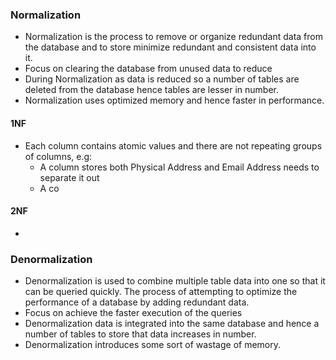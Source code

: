 ### Normalization
- Normalization is the process to remove or organize redundant data from the database and to store minimize  redundant and consistent data into it.
- Focus on clearing the database from unused data to reduce
- During Normalization as data is reduced so a number of tables are deleted from the database hence tables are lesser in number.
- Normalization uses optimized memory and hence faster in performance.
#### 1NF
- Each column contains atomic values and there are not repeating groups of columns, e.g: 
	- A column stores both Physical Address and Email Address needs to separate it out
	- A co
#### 2NF
- 
### Denormalization
- Denormalization is used to combine multiple table data into one so that it can be queried quickly. The process of attempting to optimize the performance of a database by adding redundant data.
- Focus on achieve the faster execution of the queries
- Denormalization data is integrated into the same database and hence a number of tables to store that data increases in number.
- Denormalization introduces some sort of wastage of memory.
<!--stackedit_data:
eyJoaXN0b3J5IjpbLTE0MjMzMjc0NzksMjYzMzUxNTldfQ==
-->